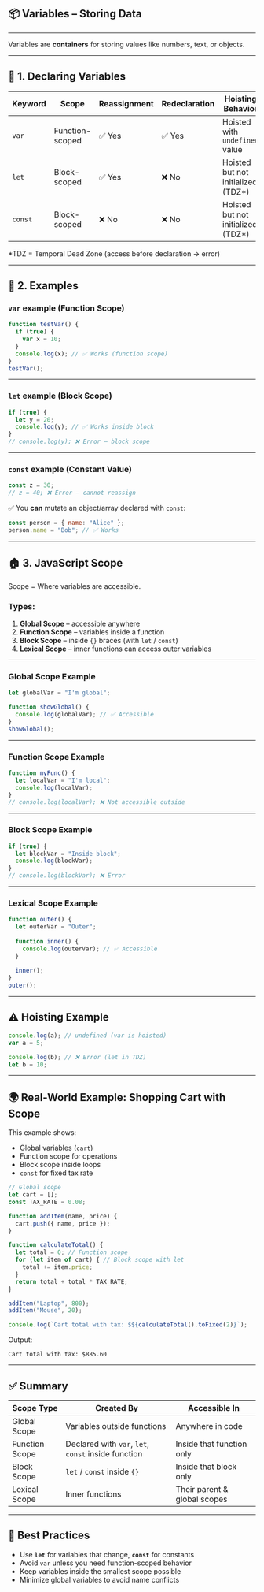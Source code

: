 ## 📦  Variables – Storing Data  

---

Variables are **containers** for storing values like numbers, text, or objects.  

---

## 🧩 1. Declaring Variables  

| Keyword  | Scope             | Reassignment | Redeclaration | Hoisting Behavior                   |
| -------- | ----------------- | ------------ | ------------- | ------------------------------------ |
| `var`    | Function-scoped   | ✅ Yes        | ✅ Yes         | Hoisted with `undefined` value       |
| `let`    | Block-scoped      | ✅ Yes        | ❌ No          | Hoisted but not initialized (TDZ\*)  |
| `const`  | Block-scoped      | ❌ No         | ❌ No          | Hoisted but not initialized (TDZ\*)  |

\*TDZ = Temporal Dead Zone (access before declaration → error)  

---

## 📌 2. Examples  

### **`var` example** (Function Scope)  
```javascript
function testVar() {
  if (true) {
    var x = 10;
  }
  console.log(x); // ✅ Works (function scope)
}
testVar();
```

---

### **`let` example** (Block Scope)  
```javascript
if (true) {
  let y = 20;
  console.log(y); // ✅ Works inside block
}
// console.log(y); ❌ Error – block scope
```

---

### **`const` example** (Constant Value)  
```javascript
const z = 30;
// z = 40; ❌ Error – cannot reassign
```
✅ You **can** mutate an object/array declared with `const`:  
```javascript
const person = { name: "Alice" };
person.name = "Bob"; // ✅ Works
```

---

## 🏠 3. JavaScript Scope  

Scope = Where variables are accessible.  

### Types:  
1. **Global Scope** – accessible anywhere  
2. **Function Scope** – variables inside a function  
3. **Block Scope** – inside `{}` braces (with `let` / `const`)  
4. **Lexical Scope** – inner functions can access outer variables  

---

### **Global Scope Example**  
```javascript
let globalVar = "I'm global";

function showGlobal() {
  console.log(globalVar); // ✅ Accessible
}
showGlobal();
```

---

### **Function Scope Example**  
```javascript
function myFunc() {
  let localVar = "I'm local";
  console.log(localVar);
}
// console.log(localVar); ❌ Not accessible outside
```

---

### **Block Scope Example**  
```javascript
if (true) {
  let blockVar = "Inside block";
  console.log(blockVar);
}
// console.log(blockVar); ❌ Error
```

---

### **Lexical Scope Example**  
```javascript
function outer() {
  let outerVar = "Outer";
  
  function inner() {
    console.log(outerVar); // ✅ Accessible
  }
  
  inner();
}
outer();
```

---

## ⚠ Hoisting Example  

```javascript
console.log(a); // undefined (var is hoisted)
var a = 5;

console.log(b); // ❌ Error (let in TDZ)
let b = 10;
```

---

## 🌍 Real-World Example: Shopping Cart with Scope  

This example shows:  
* Global variables (`cart`)  
* Function scope for operations  
* Block scope inside loops  
* `const` for fixed tax rate  

```javascript
// Global scope
let cart = [];
const TAX_RATE = 0.08;

function addItem(name, price) {
  cart.push({ name, price });
}

function calculateTotal() {
  let total = 0; // Function scope
  for (let item of cart) { // Block scope with let
    total += item.price;
  }
  return total + total * TAX_RATE;
}

addItem("Laptop", 800);
addItem("Mouse", 20);

console.log(`Cart total with tax: $${calculateTotal().toFixed(2)}`);
```

Output:  
```
Cart total with tax: $885.60
```

---

## ✅ Summary  

| Scope Type     | Created By                   | Accessible In                       |
| -------------- | ---------------------------- | ------------------------------------ |
| Global Scope   | Variables outside functions  | Anywhere in code                     |
| Function Scope | Declared with `var`, `let`, `const` inside function | Inside that function only |
| Block Scope    | `let` / `const` inside `{}`  | Inside that block only               |
| Lexical Scope  | Inner functions              | Their parent & global scopes         |

---

## 🧠 Best Practices  

* Use **`let`** for variables that change, **`const`** for constants  
* Avoid `var` unless you need function-scoped behavior  
* Keep variables inside the smallest scope possible  
* Minimize global variables to avoid name conflicts  
